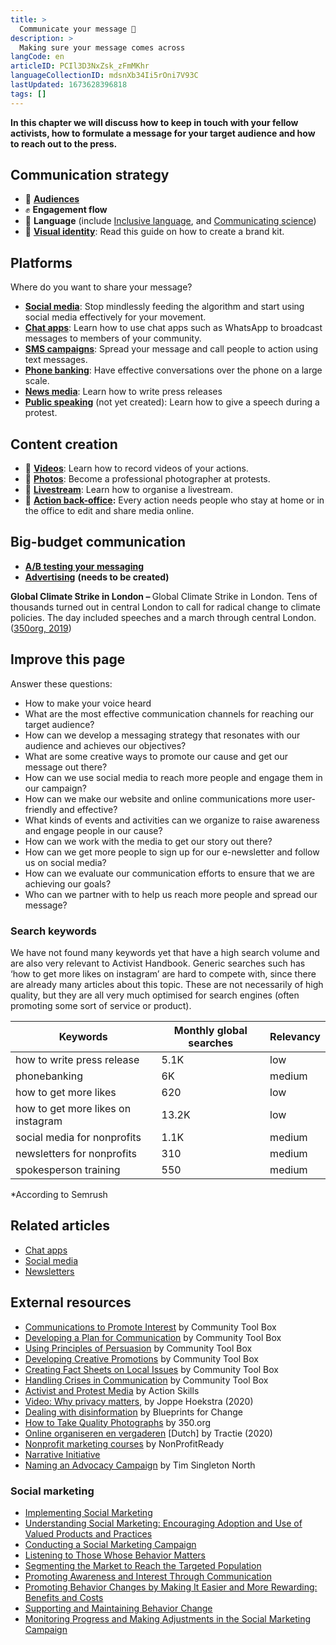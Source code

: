 ```yaml
---
title: >
  Communicate your message 💬
description: >
  Making sure your message comes across
langCode: en
articleID: PCIl3D3NxZsk_zFmMKhr
languageCollectionID: mdsnXb34Ii5rOni7V93C
lastUpdated: 1673628396818
tags: []
---
```


**In this chapter we will discuss how to keep in touch with your fellow activists, how to formulate a message for your target audience and how to reach out to the press.**

## Communication strategy

-   📣 [**Audiences**](audiences)
-   ✊ **Engagement flow**
-   💬 **Language** (include [Inclusive language](inclusive-language), and [Communicating science](science))
-   **🎨** [**Visual identity**](visual-identity): Read this guide on how to create a brand kit.

## Platforms

Where do you want to share your message?

-   [**Social media**](/tools/social-media): Stop mindlessly feeding the algorithm and start using social media effectively for your movement.
-   [**Chat apps**](chat-apps): Learn how to use chat apps such as WhatsApp to broadcast messages to members of your community.
-   [**SMS campaigns**](sms-campaigns): Spread your message and call people to action using text messages.
-   [**Phone banking**](phone-banking): Have effective conversations over the phone on a large scale.
-   [**News media**](news-media): Learn how to write press releases
-   [**Public speaking**](public-speaking) (not yet created): Learn how to give a speech during a protest.

## Content creation

-   **🎥** [**Videos**](videos): Learn how to record videos of your actions.
-   **📸** [**Photos**](photos): Become a professional photographer at protests.
-   **🔴** [**Livestream**](livestream): Learn how to organise a livestream.
-   **🏡** [**Action back-office**](action-back-office)**:** Every action needs people who stay at home or in the office to edit and share media online.

## Big-budget communication

-   [**A/B testing your messaging**](a-b-testing)
-   [**Advertising**](advertising) **(needs to be created)**

<div><figcaption><strong>Global Climate Strike in London – </strong>Global Climate Strike in London. Tens of thousands turned out in central London to call for radical change to climate policies. The day included speeches and a march through central London. (<a href="https://www.flickr.com/photos/350org/48794671711/">350org, 2019</a>)</figcaption></div>

## Improve this page

Answer these questions:

-   How to make your voice heard
-   What are the most effective communication channels for reaching our target audience?
-   How can we develop a messaging strategy that resonates with our audience and achieves our objectives?
-   What are some creative ways to promote our cause and get our message out there?
-   How can we use social media to reach more people and engage them in our campaign?
-   How can we make our website and online communications more user-friendly and effective?
-   What kinds of events and activities can we organize to raise awareness and engage people in our cause?
-   How can we work with the media to get our story out there?
-   How can we get more people to sign up for our e-newsletter and follow us on social media?
-   How can we evaluate our communication efforts to ensure that we are achieving our goals?
-   Who can we partner with to help us reach more people and spread our message?

### Search keywords

We have not found many keywords yet that have a high search volume and are also very relevant to Activist Handbook. Generic searches such has ‘how to get more likes on instagram’ are hard to compete with, since there are already many articles about this topic. These are not necessarily of high quality, but they are all very much optimised for search engines (often promoting some sort of service or product).

<div><table><thead><tr><th>Keywords</th><th>Monthly global searches</th><th>Relevancy</th></tr></thead><tbody><tr><td>how to write press release</td><td>5.1K</td><td>low</td></tr><tr><td>phonebanking</td><td>6K</td><td>medium</td></tr><tr><td>how to get more likes</td><td>620</td><td>low</td></tr><tr><td>how to get more likes on instagram</td><td>13.2K</td><td>low</td></tr><tr><td>social media for nonprofits</td><td>1.1K</td><td>medium</td></tr><tr><td>newsletters for nonprofits</td><td>310</td><td>medium</td></tr><tr><td>spokesperson training</td><td>550</td><td>medium</td></tr></tbody></table></div>

\*According to Semrush

## Related articles

-   [Chat apps](/tools/chat-apps)
-   [Social media](/tools/social-media)
-   [Newsletters](/tools/newsletters)

## External resources

-   [Communications to Promote Interest](https://ctb.ku.edu/en/table-of-contents/participation/promoting-interest) by Community Tool Box
-   [Developing a Plan for Communication](https://ctb.ku.edu/en/community-tool-box-toc/promoting-interest-and-participation-initiatives/chapter-6-promoting-intere-0) by Community Tool Box
-   [Using Principles of Persuasion](https://ctb.ku.edu/en/community-tool-box-toc/promoting-interest-and-participation-initiatives/chapter-6-promoting-intere-5) by Community Tool Box
-   [Developing Creative Promotions](https://ctb.ku.edu/en/community-tool-box-toc/promoting-interest-and-participation-initiatives/chapter-6-promoting-inter-48) by Community Tool Box
-   [Creating Fact Sheets on Local Issues](https://ctb.ku.edu/en/community-tool-box-toc/promoting-interest-and-participation-initiatives/chapter-6-promoting-inter-57) by Community Tool Box
-   [Handling Crises in Communication](https://ctb.ku.edu/en/community-tool-box-toc/promoting-interest-and-participation-initiatives/chapter-6-promoting-inter-75) by Community Tool Box
-   [Activist and Protest Media](https://actionskills.co/resources/activist-media/) by Action Skills
-   [Video: Why privacy matters](https://www.facebook.com/activisthandbook/videos/212978856564312/), by Joppe Hoekstra (2020)
-   [Dealing with disinformation](https://blueprintsfc.org/guide/dealing-with-disinformation/) by Blueprints for Change
-   [How to Take Quality Photographs](https://trainings.350.org/resource/how-to-take-quality-photographs/) by 350.org
-   [Online organiseren en vergaderen](https://tractie.be/nl/online-organiseren-en-vergaderen) \[Dutch\] by Tractie (2020)
-   [Nonprofit marketing courses](https://www.nonprofitready.org/nonprofit-marketing-essentials) by NonProfitReady
-   [Narrative Initiative](https://narrativeinitiative.org/resources/)
-   [Naming an Advocacy Campaign](https://commonslibrary.org/naming-an-advocacy-campaign/) by Tim Singleton North

### Social marketing

-   [Implementing Social Marketing](https://ctb.ku.edu/en/implement-social-marketing-effort)
-   [Understanding Social Marketing: Encouraging Adoption and Use of Valued Products and Practices](https://ctb.ku.edu/en/community-tool-box-toc/social-marketing-and-institutionalization-initiative/chapter-45-social-0)
-   [Conducting a Social Marketing Campaign](https://ctb.ku.edu/en/community-tool-box-toc/social-marketing-and-institutionalization-initiative/chapter-45-social-5)
-   [Listening to Those Whose Behavior Matters](https://ctb.ku.edu/en/community-tool-box-toc/social-marketing-and-institutionalization-initiative/chapter-45-social-9)
-   [Segmenting the Market to Reach the Targeted Population](https://ctb.ku.edu/en/community-tool-box-toc/social-marketing-and-institutionalization-initiative/chapter-45-social-13)
-   [Promoting Awareness and Interest Through Communication](https://ctb.ku.edu/en/community-tool-box-toc/social-marketing-and-institutionalization-initiative/chapter-45-social-18)
-   [Promoting Behavior Changes by Making It Easier and More Rewarding: Benefits and Costs](https://ctb.ku.edu/en/community-tool-box-toc/social-marketing-and-institutionalization-initiative/chapter-45-social-23)
-   [Supporting and Maintaining Behavior Change](https://ctb.ku.edu/en/community-tool-box-toc/social-marketing-and-institutionalization-initiative/chapter-45-social-27)
-   [Monitoring Progress and Making Adjustments in the Social Marketing Campaign](https://ctb.ku.edu/en/community-tool-box-toc/social-marketing-and-institutionalization-initiative/chapter-45-social-31)